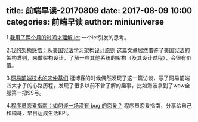 title: 前端早读-20170809
date: 2017-08-09 10:00
categories: 前端早读
author: miniuniverse
---

1.[我用了两个月的时间才理解 let](https://zhuanlan.zhihu.com/p/28140450)
一个let引发的思考。

2.[我的架构感悟：从美国宪法学习架构设计原则](http://gitbook.cn/books/58836d405a5adc3f0316023b/index.html)
这篇文章居然借鉴了美国宪法的架构准则，来做架构设计，了解一些其他系统的架构（及其设计过程），会很有价值。

3.[网易前端技术的宋仲基们](http://gitbook.cn/books/571004ef76dc085d7a00cb00/index.html)
逛博客的时候偶然发现了这一篇访谈，写了网易前端四大才子的心路历程，发现了很多以前不曾了解的趣事，比如海波拿到了wow全服第一把SS弓。

4.[程序员恋爱指南：如何谈一场没有 bug 的恋爱？](http://gitbook.cn/books/59788c52a5e12e58c70b7c12/index.html)
程序员恋爱指南，分享给自己和楠哥，早日达成生活KPI。